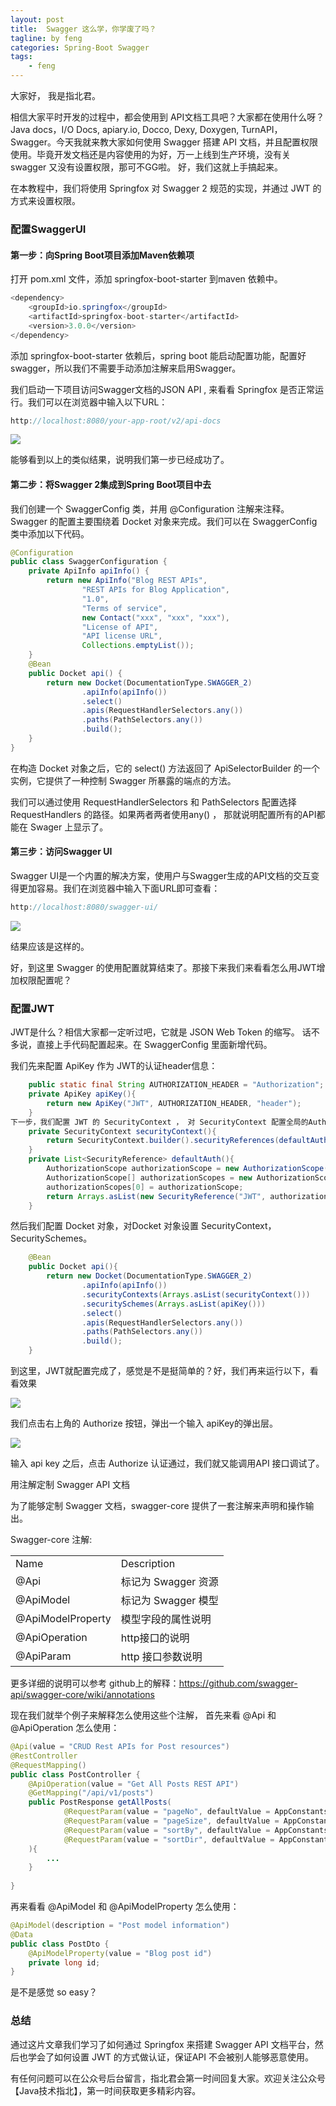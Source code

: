 ```yaml
---
layout: post
title:  Swagger 这么学，你学废了吗？
tagline: by feng
categories: Spring-Boot Swagger
tags: 
    - feng
---
```


大家好， 我是指北君。

相信大家平时开发的过程中，都会使用到 API文档工具吧？大家都在使用什么呀？Java docs，I/O Docs, apiary.io, Docco, Dexy, Doxygen, TurnAPI，Swagger。今天我就来教大家如何使用 Swagger 搭建 API 文档，并且配置权限使用。毕竟开发文档还是内容使用的为好，万一上线到生产环境，没有关swagger 又没有设置权限，那可不GG啦。
好，我们这就上手搞起来。

在本教程中，我们将使用 Springfox 对 Swagger 2 规范的实现，并通过 JWT 的方式来设置权限。

<!--more-->

### 配置SwaggerUI

#### 第一步：向Spring Boot项目添加Maven依赖项

打开 pom.xml 文件，添加 springfox-boot-starter 到maven 依赖中。

```java
<dependency>
    <groupId>io.springfox</groupId>
    <artifactId>springfox-boot-starter</artifactId>
    <version>3.0.0</version>
</dependency>
```

添加 springfox-boot-starter 依赖后，spring boot 能启动配置功能，配置好swagger，所以我们不需要手动添加注解来启用Swagger。

我们启动一下项目访问Swagger文档的JSON API , 来看看 Springfox 是否正常运行。我们可以在浏览器中输入以下URL：

```java
http://localhost:8080/your-app-root/v2/api-docs
```

![](http://www.javanorth.cn/assets/images/2021/feng/swagger1.png)

能够看到以上的类似结果，说明我们第一步已经成功了。

#### 第二步：将Swagger 2集成到Spring Boot项目中去

我们创建一个 SwaggerConfig 类，并用 @Configuration 注解来注释。Swagger 的配置主要围绕着 Docket 对象来完成。我们可以在 SwaggerConfig类中添加以下代码。

```java
@Configuration
public class SwaggerConfiguration {
    private ApiInfo apiInfo() {
        return new ApiInfo("Blog REST APIs",
                "REST APIs for Blog Application",
                "1.0",
                "Terms of service",
                new Contact("xxx", "xxx", "xxx"),
                "License of API",
                "API license URL",
                Collections.emptyList());
    }
    @Bean
    public Docket api() {
        return new Docket(DocumentationType.SWAGGER_2)
                .apiInfo(apiInfo())
                .select()
                .apis(RequestHandlerSelectors.any())
                .paths(PathSelectors.any())
                .build();
    }
}
```

在构造 Docket 对象之后，它的 select() 方法返回了 ApiSelectorBuilder 的一个实例，它提供了一种控制 Swagger 所暴露的端点的方法。

我们可以通过使用 RequestHandlerSelectors 和 PathSelectors 配置选择 RequestHandlers 的路径。如果两者两者使用any() ， 那就说明配置所有的API都能在 Swager 上显示了。

#### 第三步：访问Swagger UI
Swagger UI是一个内置的解决方案，使用户与Swagger生成的API文档的交互变得更加容易。我们在浏览器中输入下面URL即可查看：

```java
http://localhost:8080/swagger-ui/
```

![](http://www.javanorth.cn/assets/images/2021/feng/swagger2.png)

结果应该是这样的。

好，到这里 Swagger 的使用配置就算结束了。那接下来我们来看看怎么用JWT增加权限配置呢？

### 配置JWT

JWT是什么？相信大家都一定听过吧，它就是 JSON Web Token 的缩写。 话不多说，直接上手代码配置起来。在 SwaggerConfig 里面新增代码。

我们先来配置 ApiKey 作为 JWT的认证header信息：

```java
    public static final String AUTHORIZATION_HEADER = "Authorization";
    private ApiKey apiKey(){
        return new ApiKey("JWT", AUTHORIZATION_HEADER, "header");
    }
下一步，我们配置 JWT 的 SecurityContext ， 对 SecurityContext 配置全局的AuthorizationScope:
    private SecurityContext securityContext(){
        return SecurityContext.builder().securityReferences(defaultAuth()).build();
    }
    private List<SecurityReference> defaultAuth(){
        AuthorizationScope authorizationScope = new AuthorizationScope("global", "accessEverything");
        AuthorizationScope[] authorizationScopes = new AuthorizationScope[1];
        authorizationScopes[0] = authorizationScope;
        return Arrays.asList(new SecurityReference("JWT", authorizationScopes));
    }
```

然后我们配置 Docket 对象，对Docket 对象设置 SecurityContext，SecuritySchemes。

```java
    @Bean
    public Docket api(){
        return new Docket(DocumentationType.SWAGGER_2)
                .apiInfo(apiInfo())
                .securityContexts(Arrays.asList(securityContext()))
                .securitySchemes(Arrays.asList(apiKey()))
                .select()
                .apis(RequestHandlerSelectors.any())
                .paths(PathSelectors.any())
                .build();
    }
```

到这里，JWT就配置完成了，感觉是不是挺简单的？好，我们再来运行以下，看看效果

![](http://www.javanorth.cn/assets/images/2021/feng/swagger3.png)

我们点击右上角的 Authorize 按钮，弹出一个输入 apiKey的弹出层。

![](http://www.javanorth.cn/assets/images/2021/feng/swagger4.png)

输入 api key 之后，点击 Authorize 认证通过，我们就又能调用API 接口调试了。

用注解定制 Swagger API 文档

为了能够定制 Swagger 文档，swagger-core 提供了一套注解来声明和操作输出。

Swagger-core 注解:

|||
|---|---|
| Name | Description |
|@Api| 标记为 Swagger 资源|
|@ApiModel |标记为 Swagger 模型 |
|@ApiModelProperty | 模型字段的属性说明|
|@ApiOperation | http接口的说明 |
| @ApiParam |http 接口参数说明 |


更多详细的说明可以参考 github上的解释：https://github.com/swagger-api/swagger-core/wiki/annotations

现在我们就举个例子来解释怎么使用这些个注解， 首先来看 @Api 和 @ApiOperation 怎么使用：

```java
@Api(value = "CRUD Rest APIs for Post resources")
@RestController
@RequestMapping()
public class PostController {
    @ApiOperation(value = "Get All Posts REST API")
    @GetMapping("/api/v1/posts")
    public PostResponse getAllPosts(
            @RequestParam(value = "pageNo", defaultValue = AppConstants.DEFAULT_PAGE_NUMBER, required = false) int pageNo,
            @RequestParam(value = "pageSize", defaultValue = AppConstants.DEFAULT_PAGE_SIZE, required = false) int pageSize,
            @RequestParam(value = "sortBy", defaultValue = AppConstants.DEFAULT_SORT_BY, required = false) String sortBy,
            @RequestParam(value = "sortDir", defaultValue = AppConstants.DEFAULT_SORT_DIRECTION, required = false) String sortDir
    ){
        ...
    }
 
}
```

再来看看 @ApiModel 和 @ApiModelProperty 怎么使用：

```java
@ApiModel(description = "Post model information")
@Data
public class PostDto {
    @ApiModelProperty(value = "Blog post id")
    private long id;
}
```
是不是感觉 so easy？

### 总结

通过这片文章我们学习了如何通过 Springfox 来搭建 Swagger API 文档平台，然后也学会了如何设置 JWT 的方式做认证，保证API 不会被别人能够恶意使用。

有任何问题可以在公众号后台留言，指北君会第一时间回复大家。欢迎关注公众号【Java技术指北】，第一时间获取更多精彩内容。